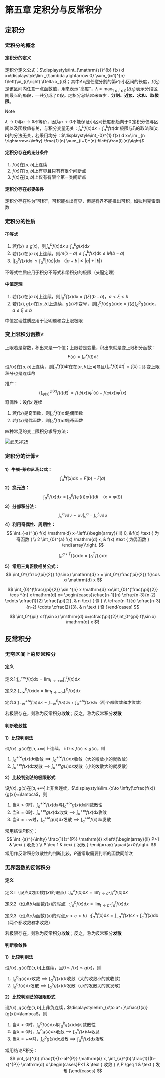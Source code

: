 # 第五章 定积分与反常积分

## 定积分

### 定积分的概念

#### 定积分的定义

定积分定义公式：$\displaystyle\int_{\mathrm{a}}^{b} f(x) d x=\displaystyle\lim _{\lambda \rightarrow 0} \sum_{i=1}^{n} f\left(\xi_{i}\right) \Delta x_{i}$；其中$\Delta x_i$是任意分割的第$i$个小区间的长度，$f(\xi_i)$是该区间内任意一点函数值，用来表示“高度”，$\lambda=\displaystyle\max_{1\leq i \leq n}\{\Delta x_i\}$表示分段区间最长的那段，一共分成了$n$段。定积分总结起来四步：**分割、近似、求和、取极限**。

> [!NOTE]
>$\lambda \to 0$与$n \to 0$不等价，因为$n \to 0$不能保证小区间长度都趋向于0
>定积分仅与区间以及函数值有关，与积分变量无关：$\displaystyle\int_a^b f(x) \mathrm{d} x=\int_a^bf(t) \mathrm{d} t$
>极限与$\xi_i$的取法和$[a,b]$的分法无关，若采用均分：$\displaystyle\int_{0}^{1} f(x) d x=\lim _{n \rightarrow+\infty} \frac{1}{n} \sum_{i=1}^{n} f\left(\frac{i}{n}\right)$

#### 定积分存在的充分条件

1. $f(x)$在$[a,b]$上连续
2. $f(x)$在$[a,b]$上有界且只有有限个间断点
3. $f(x)$在$[a,b]$上仅有有限个第一类间断点

#### 定积分存在必要条件

定积分存在称为”可积“，可积能推出有界，但是有界不能推出可积，如狄利克雷函数

### 定积分的性质

#### 不等式

1. 若$f(x) \le g(x)$，则$\displaystyle\int_a^b f(x) \mathrm{d} x \le \int_a^b g(x) \mathrm{d} x$
2. 若$f(x)$在$[a,b]$上连续，则$m(b-a) \le \displaystyle\int_a^b f(x) \mathrm{d} x \le M(b-a)$
3. $|\displaystyle\int_a^b f(x) \mathrm{d} x| \le \int_a^b |f(x)| \mathrm{d} x$ （$|a+b| \le |a|+|b|$）

不等式性质应用于积分不等式和带积分的极限（夹逼定理）

#### 中值定理

1. 若$f(x)$在$[a,b]$上连续，则$\displaystyle\int_a^b f(x) \mathrm{d} x=f(\xi)(b-a)$，$a < \xi < b$
2. 若$f(x),g(x)$在$[a,b]$上连续，$g(x)$不变号，则$\displaystyle\int_a^b f(x)g(x) \mathrm{d} x=f(\xi)\int_a^b g(x) \mathrm{d} x$，$a \le \xi \le b$

中值定理性质应用于证明题和变上限极限

### 变上限积分函数⭐

上限若是常数，积出来是一个值；上限若是变量，积出来就是变上限积分函数：
$$
F(x) = \int_a^x f(t) \mathrm{d} t
$$
设$f(x)$在$[a,b]$上连续，则$\displaystyle\int_a^x f(t) \mathrm{d} t$在在$[a,b]$上可导且$\displaystyle\left( \int_a^x f(t) \mathrm{d} t \right)^{\prime}=f(x)$；即变上限积分也是连续的

推广：
$$
\left(\int_{\varphi(x)}^{\psi(x)} f(t) \mathrm{d} t\right)^{\prime}=f(\psi(x)) \psi^{\prime}(x)-f(\varphi(x)) \varphi^{\prime}(x)
$$
奇偶性：设$f(x)$连续

1. 若$f(x)$是奇函数，则$\displaystyle\int_a^x f(t) \mathrm{d} t$是偶函数
2. 若$f(x)$是偶函数，则$\displaystyle\int_0^x f(t) \mathrm{d} t$是奇函数

四种常见的变上限积分求导方法：

![武忠祥25](https://gitee.com/tzh363231879/picgo/raw/master/武忠祥25.png)

### 定积分的计算⭐

**1）牛顿-莱布尼茨公式：**
$$
\int_a^b f(x) \mathrm{d} x = F(b) - F(a)
$$
**2）换元法：**
$$
\int_{a}^{b} f(x) \mathrm{d} x=\int_{\alpha}^{\beta} f(\varphi(t)) \varphi^{\prime}(t) \mathrm{d} t \quad (x=\varphi(t))
$$
**3）分部积分法：**
$$
\int_{a}^{b} u \mathrm{d} v=u v\bigg|_{a} ^{b}-\int_{a}^{b} v \mathrm{d} u
$$
**4）利用奇偶性、周期性：**
$$
\int_{-a}^{a} f(x) \mathrm{d} x=\left\{\begin{array}{lll}
0, & f(x)  \text { 为奇函数 } \\
2 \int_{0}^{a} f(x) \mathrm{d} x, & f(x)  \text { 为偶函数 }
\end{array}\right.
$$

$$
\int_a^{a+T} f(x) \mathrm{d} x=\int_0^T f(x) \mathrm{d} x
$$

**5）常用三角函数相关公式：**
$$
\int_0^{\frac{\pi}{2}} f(\sin x) \mathrm{d} x = \int_0^{\frac{\pi}{2}} f(\cos x) \mathrm{d} x
$$

$$
\int_{0}^{\frac{\pi}{2}} \sin ^{n} x \mathrm{d} x=\int_{0}^{\frac{\pi}{2}} \cos ^{n} x \mathrm{d} x= \begin{cases}\cfrac{n-1}{n} \cfrac{n-3}{n-2} \cdots \cfrac{1}{2} \cfrac{\pi}{2}, & n \text { 偶 } \\ \cfrac{n-1}{n} \cfrac{n-3}{n-2} \cdots \cfrac{2}{3}, & n \text { 奇 }\end{cases}
$$

$$
\int_0^{\pi} x f(\sin x) \mathrm{d} x=\cfrac{\pi}{2}\int_0^{\pi} f(\sin x) \mathrm{d} x
$$

## 反常积分

### 无穷区间上的反常积分

#### 定义

定义1:$\displaystyle\int_{a}^{+\infty} f(x) \mathrm{d} x=\lim _{t \rightarrow+\infty} \int_{a}^{t} f(x) \mathrm{d} x$

定义2:$\displaystyle\int_{-\infty}^{b} f(x) \mathrm{d} x=\lim _{t \rightarrow-\infty} \int_{t}^{b} f(x) \mathrm{d} x$

定义3:$\displaystyle\int_{-\infty}^{+\infty} f(x) \mathrm{d} x=\int_{-\infty}^{0} f(x) \mathrm{d} x+\int_{0}^{+\infty} f(x) \mathrm{d} x$（两个都收敛和才收敛）

若极限存在，则称为反常积分**收敛**；反之，称为反常积分**发散**

#### 判断收敛性

**1）比较判别法**

设$f(x),g(x)$在$[a,+\infty]$上连续，且$0 \le f(x) \le g(x)$，则

1. $\displaystyle\int_a^{+\infty}g(x)\mathrm{d}x$收敛$\implies\displaystyle\int_a^{+\infty}f(x)\mathrm{d}x$收敛（大的收敛小的就收敛）
2. $\displaystyle\int_a^{+\infty}f(x)\mathrm{d}x$发散$\implies \displaystyle\int_a^{+\infty}g(x)\mathrm{d}x$发散（小的发散大的就发散）

**2）比较判别法的极限形式**

设$f(x),g(x)$在$[a,+\infty]$上非负连续，$\displaystyle\lim_{x\to \infty}\cfrac{f(x)}{g(x)}=\lambda$，则

1. 当$\lambda > 0$时，$\displaystyle\int_a^{+\infty}f(x)\mathrm{d}x$与$\displaystyle\int_a^{+\infty}g(x)\mathrm{d}x$同敛散性
2. 当$\lambda = 0$时，$\displaystyle\int_a^{+\infty}g(x)\mathrm{d}x$收敛$\implies\displaystyle\int_a^{+\infty}f(x)\mathrm{d}x$收敛
3. 当$\lambda = +\infty$时，$\displaystyle\int_a^{+\infty}g(x)\mathrm{d}x$发散$\implies\displaystyle\int_a^{+\infty}f(x)\mathrm{d}x$发散

常用结论$P$积分：
$$
\int_{a}^{+\infty} \frac{1}{x^{P}} \mathrm{d} x\left\{\begin{array}{ll}
P>1 & \text { 收敛 } \\
P \leq 1 & \text { 发散 }
\end{array} \quad(a>0)\right.
$$
常用作反常积分敛散性的判断比较，$P$通常取需要判断的函数同阶次

### 无界函数的反常积分

#### 定义

定义1（设点$a$为函数$f(x)$的瑕点）:$\displaystyle\int_{a}^{b} f(x) \mathrm{d} x=\lim _{t \rightarrow a^+} \int_{t}^{a} f(x) \mathrm{d} x$

定义2（设点$b$为函数$f(x)$的瑕点）:$\displaystyle\int_{a}^{b} f(x) \mathrm{d} x=\lim _{t \rightarrow b^-} \int_{a}^{t} f(x) \mathrm{d} x$

定义3（设点$c$为函数$f(x)$的瑕点,$a<c<b$）:$\displaystyle\int_{a}^{b} f(x) \mathrm{d} x=\int_{-a}^{c} f(x) \mathrm{d} x+\int_{c}^{b} f(x) \mathrm{d} x$（两个都收敛和才收敛）

若极限存在，则称为反常积分**收敛**；反之，称为反常积分**发散**

#### 判断收敛性

**1）比较判别法**

设$f(x),g(x)$在$(a,b]$上连续，且$0 \le f(x) \le g(x)$，则

1. $\displaystyle\int_a^{b}g(x)\mathrm{d}x$收敛$\implies\displaystyle\int_a^{b}f(x)\mathrm{d}x$收敛（大的收敛小的就收敛）
2. $\displaystyle\int_a^{b}f(x)\mathrm{d}x$发散$\implies \displaystyle\int_a^{b}g(x)\mathrm{d}x$发散（小的发散大的就发散）

**2）比较判别法的极限形式**

设$f(x),g(x)$在$(a,b]$上非负连续，$\displaystyle\lim_{x\to a^+}\cfrac{f(x)}{g(x)}=\lambda$，则

1. 当$\lambda > 0$时，$\displaystyle\int_a^{b}f(x)\mathrm{d}x$与$\displaystyle\int_a^{b}g(x)\mathrm{d}x$同敛散性
2. 当$\lambda = 0$时，$\displaystyle\int_a^{b}g(x)\mathrm{d}x$收敛$\implies\displaystyle\int_a^{b}f(x)\mathrm{d}x$收敛
3. 当$\lambda = +\infty$时，$\displaystyle\int_a^{b}g(x)\mathrm{d}x$发散$\implies\displaystyle\int_a^{b}f(x)\mathrm{d}x$发散

常用结论$P$积分：
$$
\int_{a}^{b} \frac{1}{(x-a)^{P}} \mathrm{d} x, \int_{a}^{b} \frac{1}{(b-x)^{P}} \mathrm{d} x \begin{cases}P<1 & \text { 收敛 } \\ P \geq 1 & \text { 发散 }\end{cases}
$$
